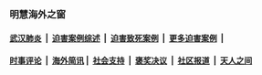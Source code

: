 
### 明慧海外之窗

####  [武汉肺炎](indexes/365.md?t=01140100) &nbsp;|&nbsp;  [迫害案例综述](indexes/328.md?t=01140100) &nbsp;|&nbsp; [迫害致死案例](indexes/277.md?t=01140100)  &nbsp;|&nbsp; [更多迫害案例](indexes/81.md?t=01140100)  &nbsp;|&nbsp; 
####  [时事评论](indexes/251.md?t=01140100) &nbsp;|&nbsp; [海外简讯](indexes/245.md?t=01140100)&nbsp;|&nbsp;  [社会支持](indexes/140.md?t=01140100) &nbsp;|&nbsp; [褒奖决议](indexes/282.md?t=01140100) &nbsp;|&nbsp; [社区报道](indexes/91.md?t=01140100)  &nbsp;|&nbsp; [天人之间](indexes/78.md?t=01140100) 

